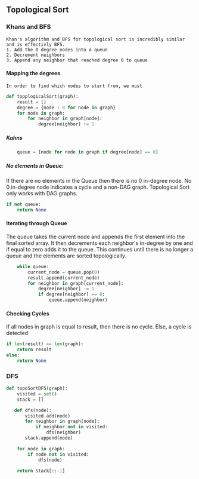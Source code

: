 ## Topological Sort

### Khans and BFS

    Khan's algorithm and BFS for topological sort is incredibly similar and is effectivly BFS.
    1. Add the 0 degree nodes into a queue
    2. Decrement neighbors
    3. Append any neighbor that reached degree 0 to queue

#### Mapping the degrees
    In order to find which nodes to start from, we must 
```python
def topplogicalSort(graph):
    result = []
    degree = {node : 0 for node in graph}
    for node in graph:
        for neighbor in graph[node]:
            degree[neighbor] += 1
```

##### Kahns

```python
    queue = [node for node in graph if degree[node] == 0]

```

##### No elements in Queue:

If there are no elements in the Queue then there is no 0 in-degree node. No 0 in-degree node indicates a cycle and a non-DAG graph.
Topological Sort only works with DAG graphs.

```python
if not queue:
    return None
```
#### Iterating through Queue
The queue takes the current node and appends the first element into the final sorted array. It then decrements each neighbor's in-degree by one and if equal to zero adds it to the queue. This continues until there is no longer a queue and the elements are sorted topologically.

```python
    while queue:
        current_node = queue.pop(0)
        result.append(current_node)
        for neighbor in graph[current_node]:
            degree[neighbor] -= 1
            if degree[neighbor] == 0:
                queue.append(neighbor)
```
#### Checking Cycles
If all nodes in graph is equal to result, then there is no cycle. Else, a cycle is detected

```python
if len(result) == len(graph):
    return result
else:
    return None
```
### DFS

```python
def topoSortDFS(graph):
    visited = set()
    stack = []
 ```
 ```python   
    def dfs(node):
        visited.add(node)
        for neighbor in graph[node]:
            if neighbor not in visited:
                dfs(neighbor)
        stack.append(node)
```

```python    
    for node in graph:
        if node not in visited:
            dfs(node)
    
    return stack[::-1]
```
